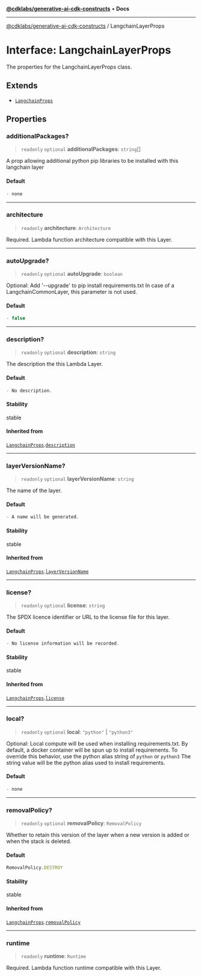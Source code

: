 [**@cdklabs/generative-ai-cdk-constructs**](../README.md) • **Docs**

***

[@cdklabs/generative-ai-cdk-constructs](../README.md) / LangchainLayerProps

# Interface: LangchainLayerProps

The properties for the LangchainLayerProps class.

## Extends

- [`LangchainProps`](LangchainProps.md)

## Properties

### additionalPackages?

> `readonly` `optional` **additionalPackages**: `string`[]

A prop allowing additional python pip libraries to be installed with this langchain layer

#### Default

```ts
- none
```

***

### architecture

> `readonly` **architecture**: `Architecture`

Required. Lambda function architecture compatible with this Layer.

***

### autoUpgrade?

> `readonly` `optional` **autoUpgrade**: `boolean`

Optional: Add '--upgrade' to pip install requirements.txt
In case of a LangchainCommonLayer, this parameter is not used.

#### Default

```ts
- false
```

***

### description?

> `readonly` `optional` **description**: `string`

The description the this Lambda Layer.

#### Default

```ts
- No description.
```

#### Stability

stable

#### Inherited from

[`LangchainProps`](LangchainProps.md).[`description`](LangchainProps.md#description)

***

### layerVersionName?

> `readonly` `optional` **layerVersionName**: `string`

The name of the layer.

#### Default

```ts
- A name will be generated.
```

#### Stability

stable

#### Inherited from

[`LangchainProps`](LangchainProps.md).[`layerVersionName`](LangchainProps.md#layerversionname)

***

### license?

> `readonly` `optional` **license**: `string`

The SPDX licence identifier or URL to the license file for this layer.

#### Default

```ts
- No license information will be recorded.
```

#### Stability

stable

#### Inherited from

[`LangchainProps`](LangchainProps.md).[`license`](LangchainProps.md#license)

***

### local?

> `readonly` `optional` **local**: `"python"` \| `"python3"`

Optional: Local compute will be used when installing requirements.txt.
By default, a docker container will be spun up to install requirements. To override this behavior, use the python alias string of `python` or `python3`
The string value will be the python alias used to install requirements.

#### Default

```ts
- none
```

***

### removalPolicy?

> `readonly` `optional` **removalPolicy**: `RemovalPolicy`

Whether to retain this version of the layer when a new version is added or when the stack is deleted.

#### Default

```ts
RemovalPolicy.DESTROY
```

#### Stability

stable

#### Inherited from

[`LangchainProps`](LangchainProps.md).[`removalPolicy`](LangchainProps.md#removalpolicy)

***

### runtime

> `readonly` **runtime**: `Runtime`

Required. Lambda function runtime compatible with this Layer.
